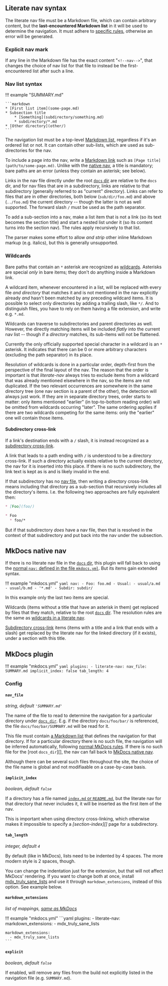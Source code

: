 ## Literate nav syntax

The literate nav file must be a Markdown file, which can contain arbitrary content, but the **last-encountered Markdown list** in it will be used to determine the navigation. It must adhere to [specific rules](#nav-list-syntax), otherwise an error will be generated.

### Explicit nav mark

If any line in the Markdown file has the exact content "`<!--nav-->`", that changes the choice of nav list for that file to instead be the first-encountered list after such a line.

### Nav list syntax

!!! example "SUMMARY.md"

    ```markdown
    * [First list item](some-page.md)
    * Subsection title
        * [Something](subdirectory/something.md)
        * subdirectory/*.md
    * [Other directory](other/)
    ```

The navigation list must be a top-level [Markdown list](https://daringfireball.net/projects/markdown/syntax#list), regardless if it's an ordered list or not. It can contain other sub-lists, which are used as sub-directories for the nav.

To include a page into the nav, write a [Markdown link](https://daringfireball.net/projects/markdown/syntax#link) such as `[Page title](path/to/some-page.md)`. Unlike with the [native nav](#mkdocs-native-nav), a title is mandatory; bare paths are an error (unless they contain an asterisk; see below).

Links in the nav file directly under the root [`docs` dir][docs_dir] are relative to the `docs` dir, and for nav files that are in a subdirectory, links are relative to that subdirectory (generally referred to as "current" directory). Links can refer to files that are in other directories, both below (`sub/dir/foo.md`) and above (`../foo.md`) the current directory -- though the latter is not as well supported. The forward slash `/` must be used as the path separator.

To add a sub-section into a nav, make a list item that is not a link (so its text becomes the section title) and start a nested list under it (so its content turns into the section nav). The rules apply recursively to that list.

The parser makes some effort to allow *and strip* other inline Markdown markup (e.g. italics), but this is generally unsupported.

### Wildcards

Bare paths that contain an `*` asterisk are recognized as [wildcards](#wildcards). Asterisks are special *only* in bare items; they don't do anything inside a Markdown link.

A wildcard item, whenever encountered in a list, will be replaced with every file *and directory* that matches it and is not mentioned in the nav explicitly already *and* hasn't been matched by any preceding wildcard items. It is possible to select only directories by adding a trailing slash, like `*/`. And to distinguish files, you have to rely on them having a file extension, and write e.g. `*.md`.

Wildcards can traverse to subdirectories and parent directories as well. However, the directly matching items will be included *flatly* into the current nav list -- though if a *directory* matches, its sub-items will not be flattened.

Currently the only officially supported special character in a wildcard is an `*` asterisk. It indicates that there can be 0 or more arbitrary characters (excluding the path separator) in its place.

Resolution of wildcards is done in a particular order, depth-first from the perspective of the final layout of the nav. The reason that the order is important is that *literate-nav* always tries to exclude items from a wildcard that was already mentioned elsewhere in the nav, so the items are not duplicated. If the two relevant occurrences are somewhere in the same directory tree (one nav section is a parent of the other), the detection will always just work. If they are in separate directory trees, order starts to matter: only items mentioned "earlier" (in top-to-bottom reading order) will be omitted from wildcards occurring "later". The same ordering applies if there are two wildcards competing for the same items: only the "earlier" one will contain those items.

#### Subdirectory cross-link

If a link's destination ends with a `/` slash, it is instead recognized as a [subdirectory cross-link](#subdirectory-cross-link).

A link that leads to a path ending with `/` is understood to be a directory cross-link. If such a directory actually exists relative to the current directory, the nav for it is inserted into this place. If there is no such subdirectory, the link text is kept as is and is likely invalid in the end.

If that subdirectory has no [nav file](#nav_file), then writing a directory cross-link means including that directory as a sub-section that recursively includes all the directory's items. I.e. the following two approaches are fully equivalent then:

```markdown
* [Foo](foo/)
```

```markdown
* Foo
  * foo/*
```

But if that subdirectory *does* have a nav file, then that is resolved in the context of that subdirectory and put back into the nav under the subsection.



## MkDocs native nav

If there is no literate nav file in the [`docs` dir][docs_dir], this plugin will fall back to using the [normal `nav:` defined in the file `mkdocs.yml`](https://www.mkdocs.org/user-guide/writing-your-docs/#configure-pages-and-navigation). But its items gain extended syntax.

!!! example "mkdocs.yml"
    ```yaml
    nav:
    - Foo: foo.md
    - Usual:
        - usual/a.md
        - usual/b.md
    - '*.md'
    - Subdir: subdir/
    ```

In this example only the last two items are special.

Wildcards (items without a title that have an asterisk in them) get replaced by files that they match, relative to the root [`docs` dir][docs_dir]. The resolution rules are the same as [wildcards in a literate nav](#wildcards).

[Subdirectory cross-link](#subdirectory-cross-link) items (items with a title and a link that ends with a slash) get replaced by the literate nav for the linked directory (if it exists), under a section with this title.

## MkDocs plugin

!!! example "mkdocs.yml"
    ```yaml
    plugins:
      - literate-nav:
          nav_file: SUMMARY.md
          implicit_index: false
          tab_length: 4
    ```

### Config

#### `nav_file`

*string, default `'SUMMARY.md'`*

The name of the file to read to determine the navigation for a particular directory under [`docs_dir`][docs_dir]. E.g. if the directory `docs/foo/bar/` is referenced, the file `docs/foo/bar/SUMMARY.md` will be read for it.

This file must contain [a Markdown list](#literate-nav-syntax) that defines the navigation for that directory. If for a particular directory there is no such file, the navigation will be inferred automatically, following [normal MkDocs rules](https://www.mkdocs.org/user-guide/writing-your-docs/#configure-pages-and-navigation). If there is no such file for the [root `docs_dir`][], the nav can fall back to [MkDocs native nav](#mkdocs-native-nav).

Although there can be several such files throughout the site, the choice of the file name is global and not modifiaable on a case-by-case basis.

#### `implicit_index`

*boolean, default `false`*

If a directory has a file named [`index.md` or `README.md`](https://www.mkdocs.org/user-guide/writing-your-docs/#index-pages), but the literate nav for that directory that never includes it, it will be inserted as the first item of the nav.

This is important when using directory cross-linking, which otherwise makes it impossible to specify a *[section-index][]* page for a subdirectory.

#### `tab_length`

*integer, default `4`*

By default (like in MkDocs), lists need to be indented by 4 spaces. The more modern style is 2 spaces, though.

You can change the indentation just for the extension, but that will not affect MkDocs' rendering. If you want to change both at once, install [mdx_truly_sane_lists](https://github.com/radude/mdx_truly_sane_lists) and use it through `markdown_extensions`, instead of this option. See example below.

#### `markdown_extensions`

*list of mappings, [same as MkDocs](https://www.mkdocs.org/user-guide/configuration/#markdown_extensions)*

!!! example "mkdocs.yml"
    ```yaml
    plugins:
      - literate-nav:
          markdown_extensions:
            - mdx_truly_sane_lists

    markdown_extensions:
      - mdx_truly_sane_lists
    ```

#### `explicit`

*boolean, default `false`*

If enabled, will remove any files from the build not explicitly listed in the navigation file
(e.g. `SUMMARY.md`).

[mkdocs-nav]: https://www.mkdocs.org/user-guide/writing-your-docs/#configure-pages-and-navigation
[docs_dir]: https://www.mkdocs.org/user-guide/configuration/#docs_dir

